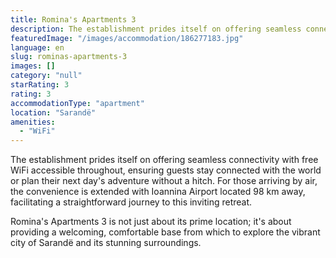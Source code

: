 ```yaml
---
title: Romina's Apartments 3
description: The establishment prides itself on offering seamless connectivity with free WiFi accessible throughout, ensuring guests stay connected with the world or plan th
featuredImage: "/images/accommodation/186277183.jpg"
language: en
slug: rominas-apartments-3
images: []
category: "null"
starRating: 3
rating: 3
accommodationType: "apartment"
location: "Sarandë"
amenities:
  - "WiFi"
---
```


The establishment prides itself on offering seamless connectivity with free WiFi accessible throughout, ensuring guests stay connected with the world or plan their next day's adventure without a hitch. For those arriving by air, the convenience is extended with Ioannina Airport located 98 km away, facilitating a straightforward journey to this inviting retreat.

Romina's Apartments 3 is not just about its prime location; it's about providing a welcoming, comfortable base from which to explore the vibrant city of Sarandë and its stunning surroundings.

